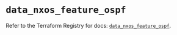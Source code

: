 # `data_nxos_feature_ospf`

Refer to the Terraform Registry for docs: [`data_nxos_feature_ospf`](https://registry.terraform.io/providers/ciscodevnet/nxos/0.5.10/docs/data-sources/feature_ospf).
